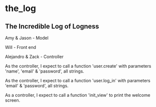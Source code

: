 the_log
=======

<h2>The Incredible Log of Logness</h2>

<p>Amy & Jason - Model</p>
<p>Will - Front end</p>
<p>Alejandro & Zack - Controller</p>


<p>As the controller, I expect to call a function 'user.create' with parameters 'name', 'email' & 'password', all strings.</p>
<p>As the controller, I expect to call a function 'user.log_in' with parameters 'email' & 'password', all strings.</p>
<p>As a controller, I expect to call a function 'init_view' to print the welcome screen.</p>
